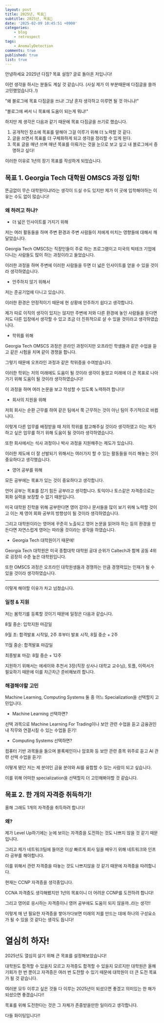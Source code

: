 ```yaml
---
layout: post
title: 2025년, 목표🎯
subtitle: 2025년, 목표🎯
date: '2025-02-09 10:45:51 +0900'
categories:
    - blog
    - retrospect
tags:
    - AnomalyDetection
comments: true
published: true
list: true
---
```


<style>
.card-link {
    text-decoration: none;
    color: inherit;
    display: block;
    width: fit-content;
    transition: transform 0.2s ease;
}
.card-link:hover {
    transform: translateY(-2px);
}
.card-link img {
    border: 1px solid #e1e4e8;  /* 테두리 추가 */
    border-radius: 8px;  /* 모서리 둥글게 */
    box-shadow: 0 2px 8px rgba(0, 0, 0, 0.1);  /* 그림자 효과 */
    max-width: 100%;  /* 반응형을 위한 최대 너비 설정 */
    height: auto;  /* 비율 유지 */
}
</style>

안녕하세요 2025년 다짐? 목표 설정? 글로 돌아온 저입니다!

이런 생각을 하시는 분들도 계실 것 같습니다. (사실 제가 이 부분때문에 다짐글을 쓸까 고민했었습니다..!)

"왜 블로그에 목표 다짐글을 쓰냐! 그냥 혼자 생각하고 이루면 될 것 아니냐!"

"블로그에 써서 니 목표에 도움이 되는게 뭐냐!"

하지만 제 생각은 다음과 같기 때문에 목표 다짐글을 쓰기로 했습니다.

1. 공개적인 장소에 목표를 말해야 그걸 이루기 위해 더 노력할 것 같다.
2. 글을 쓰면서 목표를 더 구체화하게 되고 생각을 정리할 수 있게 된다.
3. 목표 글을 매년 쓰며 매년 목표를 이뤄가는 것을 눈으로 보고 싶고 내 블로그에서 증명하고 싶다!

이러한 이유로 1년의 장기 목표를 작성하게 되었습니다.

## 목표 1. Georgia Tech 대학원 OMSCS 과정 입학!

뜬금없이 무슨 대학원이냐!라는 생각이 드실 수도 있지만 제가 이 곳에 입학해야하는 이유는 수도 없이 많습니다!

### 왜 하려고 하냐?

- 더 넓은 인사이트를 가지기 위해

저는 여러 활동들을 하며 주변 환경과 주변 사람들이 저에게 미치는 영향들에 대해서 깨달았습니다.

Georgia Tech OMSCS는 직장인들이 주로 하는 프로그램이고 미국의 빅테크 기업에 다니는 사람들도 많이 하는 과정이라고 들었습니다.

이러한 과정을 하며 주변에 이러한 사람들을 두면 더 넓은 인사이트를 얻을 수 있을 것이라 생각하였습니다.

- 안주하지 않기 위해서

저는 준공기업에 다니고 있습니다.

이러한 환경은 안정적이기 때문에 현 상황에 안주하기 쉽다고 생각합니다.

제가 따로 이직의 생각이 있지는 않지만 주변에 저와 다른 환경에 놓인 사람들을 둔다면 저도 다른 입장에서 생각할 수 있고 조금 더 진취적으로 살 수 있을 것이라고 생각하였습니다.

- 학위를 위해

Georgia Tech OMSCS 과정은 온라인 과정이지만 오프라인 학생들과 같은 수업을 듣고 같은 시험을 치며 같이 경쟁을 합니다.

그렇기 때문에 오프라인 과정과 같은 학위증을 수여받습니다.

이러한 학위는 저의 미래에도 도움이 될 것이라 생각이 들었고 미래에 더 큰 목표로 나아가기 위해 도움이 될 것이라 생각하였습니다!

이 과정을 하며 여러 논문을 보고 작성할 수 있도록 노력하려 합니다!

- 회사의 지원을 위해

저희 회사는 순환 근무를 하여 같은 팀에서 쭉 근무하는 것이 아닌 팀이 주기적으로 바뀝니다.

이렇게 다른 업무를 배정받을 때 저의 학위를 참고해주실 것이라 생각하였고 이는 제가 하고 싶은 업무를 하기 위해 도움이 될 것이라 생각하였습니다.

또한 회사에서는 석사 과정이나 박사 과정을 지원해주는 제도가 있습니다.

이러한 제도에 더 잘 선발되기 위해서는 여러가지 할 수 있는 활동들을 미리 해놓는 것이 중요하다고 생각했습니다.

- 영어 공부를 위해

모든 공부에는 목표가 있는 것이 중요하다고 생각합니다.

언어 공부는 목표를 잡기 힘든 공부라고 생각합니다. 토익이나 토스같은 자격증으로는 회화 실력을 보장할 수 없기 때문입니다.

미국 대학원 진학을 위해 공부한다면 영어 강의나 문서들을 많이 보기 위해 노력할 것이고 이는 제 영어 회화 공부의 방향성이 될 것이라 생각하였습니다.

그리고 대학원이라는 영어에 꾸준히 노출되고 영어 논문을 읽어야 하는 등의 환경을 만든다면 자연스럽게 영어는 따라올 것이라는 생각을 하였습니다.

- Georgia Tech 대학원이기 때문에!

Georgia Tech 대학원은 미국 종합대학 대학원 공대 순위가 Caltech과 함께 공동 4위로 굉장히 수준 높은 대학원입니다.

또한 OMSCS 과정은 오프라인 대학원생들과 경쟁하는 만큼 경쟁력있는 인재가 될 수 있을 것이라 생각하였습니다.

---

이렇게 해야할 이유가 차고 넘쳤습니다.

### 일정 & 지원

저는 봄학기를 등록할 것이기 때문에 일정은 다음과 같습니다.

8월 중순: 입학지원 마감일

9월 초: 합격발표 시작일, 2주 후부터 발표 시작, 8월 중순 + 2주

11월 중순: 합격발표 마감일

최종발표 마감: 8월 중순 + 12주

지원하기 위해서는 에세이와 추천서 3장(직장 상사나 대학교 교수님), 토플, 이력서가 필요하기 때문에 이를 차근차근 준비해보려 합니다.

### 해결해야할 고민

Machine Learning, Computing Systems 둘 중 어느 Specialization을 선택할지 고민입니다.

- Machine Learning 선택하면?

선택 과목으로 Machine Learning For Trading이나 보안 관련 수업을 듣고 금융권인 내 직무와 연결시킬 수 있는 수업들 듣기!

- Computing Systems 선택하면?

컴퓨터 기반 과목들을 들으며 블록체인이나 암호화 등 보안 관련 종목 위주로 듣고 AI 관련 선택 수업을 듣기!

이떻게 됐던 저는 제 분야인 금융 분야와 AI를 융합할 수 있는 사람이 되고 싶습니다.

이를 위해 어떠한 specialization을 선택할지 더 고민해봐야할 것 같습니다.

## 목표 2. 한 개의 자격증 취득하기!

올해 그래도 1개의 자격증을 취득하려 합니다!

### 왜?

제가 Level Up하기에는 눈에 보이는 자격증을 도전하는 것도 나쁘지 않을 것 같기 때문입니다.

그리고 제가 네트워크팀에 들어온 이상 빠르게 회사 일을 배우기 위해 네트워크와 인프라 공부를 해야합니다.

이를 위해서 관련 자격증을 따놓는 것도 나쁘지않을 것 같기 때문에 자격증을 따려합니다.

현재는 CCNP 자격증을 생각중입니다. 

CCNA 자격증도 생각해봤지만 1년의 목표이니 더 어려운 CCNP를 도전하려 합니다!

그리고 영어로 응시하는 자격증이니 영어 공부에도 도움이 되지 않을까..라는 생각!!

이렇게 매 년 필요한 자격증을 쌓아가다보면 미래의 저를 만드는 데에 하나의 구성요소가 될 수 있을 것 같다는 생각도 듭니다!

# 열심히 하자!

2025년도 열심히 살기 위해 큰 목표를 설정해보았습니다!

대학원도 합격할 수 있을지 모르고 자격증도 합격할 수 있을지 모르지만 대학원은 올해 기회가 한 번 뿐이고 자격증은 여러 번 도전할 수 있기 때문에 대학원이 더 큰 도전 목표가 될 것 같습니다.

여러분 모두 이루고 싶은 것들 다 이루는 2025년이 되셨으면 좋겠고 의미있는 한 해가 되셨으면 좋겠습니다!!

목표를 위해 도전한다는 것은 그 자체가 존중받을만한 일이라고 생각합니다.

다들 화이팅입니다!!
